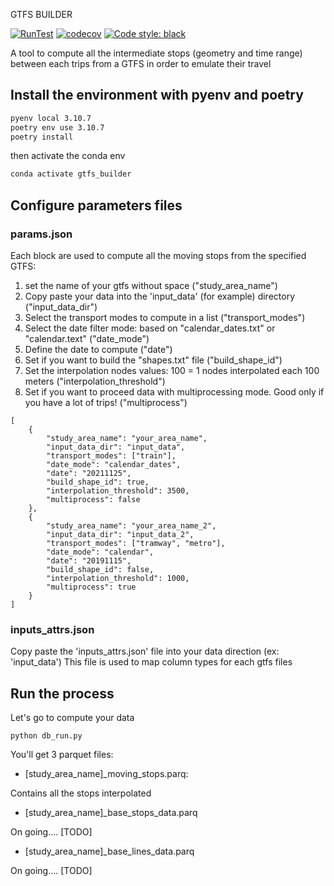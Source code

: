 GTFS BUILDER

[![RunTest](https://github.com/amauryval/gtfs_builder/actions/workflows/main.yml/badge.svg?branch=master)](https://github.com/amauryval/gtfs_builder/actions/workflows/main.yml)
[![codecov](https://codecov.io/gh/amauryval/gtfs_builder/branch/master/graph/badge.svg)](https://codecov.io/gh/amauryval/gtfs_builder)
[![Code style: black](https://img.shields.io/badge/code%20style-black-000000.svg)](https://github.com/ambv/black)


A tool to compute all the intermediate stops (geometry and time range) between each trips from a GTFS in order to emulate their travel 


## Install the environment with pyenv and poetry

```bash
pyenv local 3.10.7
poetry env use 3.10.7
poetry install
```


then activate the conda env

```bash
conda activate gtfs_builder
```

## Configure parameters files

### params.json

Each block are used to compute all the moving stops from the specified GTFS:

1. set the name of your gtfs without space ("study_area_name")
2. Copy paste your data into the 'input_data' (for example) directory ("input_data_dir")
3. Select the transport modes to compute in a list ("transport_modes")
4. Select the date filter mode: based on "calendar_dates.txt" or "calendar.text" ("date_mode")
5. Define the date to compute ("date")
6. Set if you want to build the "shapes.txt" file ("build_shape_id")
7. Set the interpolation nodes values: 100 = 1 nodes interpolated each 100 meters ("interpolation_threshold")
8. Set if you want to proceed data with multiprocessing mode. Good only if you have a lot of trips! ("multiprocess")
```
[
    {
        "study_area_name": "your_area_name",
        "input_data_dir": "input_data",
        "transport_modes": ["train"],
        "date_mode": "calendar_dates",
        "date": "20211125",
        "build_shape_id": true,
        "interpolation_threshold": 3500,
        "multiprocess": false
    },
    {
        "study_area_name": "your_area_name_2",
        "input_data_dir": "input_data_2",
        "transport_modes": ["tramway", "metro"],
        "date_mode": "calendar",
        "date": "20191115",
        "build_shape_id": false,
        "interpolation_threshold": 1000,
        "multiprocess": true
    }
]
```

### inputs_attrs.json

Copy paste the 'inputs_attrs.json' file into your data direction (ex: 'input_data')
This file is used to map column types for each gtfs files


## Run the process

Let's go to compute your data

```
python db_run.py
```

You'll get 3 parquet files:

* [study_area_name]_moving_stops.parq:

Contains all the stops interpolated

* [study_area_name]_base_stops_data.parq

On going.... [TODO]

* [study_area_name]_base_lines_data.parq

On going.... [TODO]



